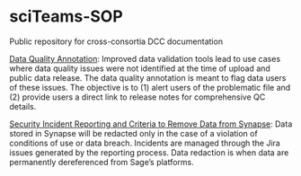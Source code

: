 # sciTeams-SOP
Public repository for cross-consortia DCC documentation

[Data Quality Annotation](https://github.com/Sage-Bionetworks/sciTeams-SOP/blob/master/docs/data_quality_annotation.md): Improved data validation tools lead to use cases where data quality issues were not identified at the time of upload and public data release. The data quality annotation is meant to flag data users of these issues. The objective is to (1) alert users of the problematic file and (2) provide users a direct link to release notes for comprehensive QC details.

[Security Incident Reporting and Criteria to Remove Data from Synapse](https://github.com/Sage-Bionetworks/sciTeams-SOP/blob/master/docs/data_redaction_criteria.md): Data stored in Synapse will be redacted only in the case of a violation of conditions of use or data breach. Incidents are managed through the Jira issues generated by the reporting process. Data redaction is when data are permanently dereferenced from Sage’s platforms.
